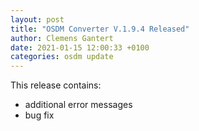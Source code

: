 ```yaml
---
layout: post
title: "OSDM Converter V.1.9.4 Released"
author: Clemens Gantert
date: 2021-01-15 12:00:33 +0100
categories: osdm update
---
```


This release contains:

 - additional error messages
 - bug fix
